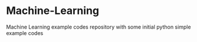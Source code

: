 # Machine-Learning
Machine Learning example codes repository with some initial python simple example codes
